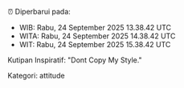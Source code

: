 ⏰ Diperbarui pada:
- WIB: Rabu, 24 September 2025 13.38.42 UTC
- WITA: Rabu, 24 September 2025 14.38.42 UTC
- WIT: Rabu, 24 September 2025 15.38.42 UTC

Kutipan Inspiratif:
"Dont Copy My Style."


Kategori: attitude

